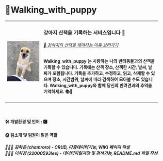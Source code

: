 # 🐶Walking_with_puppy 


<table>
  <tbody>
    <tr>
        <td>
            <img src="peanut.jpeg" width="100%">
        </td>
        <td>
            <h3> 강아지 산책을 기록하는 서비스입니다 🐾</h3>
            <h6><a href="https://blog.naver.com/bichon-haru/222708984463">📍 강아지와 산책을 해야하는 이유 보러가기</a></h6>
            <h4><b>Walking_with_puppy</b> 는 사랑하는 나의 반려동물과의 산책을 기록할 수 있습니다. 기록에는 <b>산책 장소, 산책한 시간, 날씨, 날짜</b>가 포함됩니다. 기록을 추가하고, 수정하고, 읽고, 삭제할 수 있으며 장소, 시간범위, 날씨에 따라 검색하여 모아볼 수도 있습니다. Walking_with_puppy와 함께 당신의 반려견과의 추억을 기억하세요. 📚🧸 </h4>
        </td> 
    </tr>
  </tbody>
</table>
<br>
<h4> 🛠 개발환경 및 언어 : 🅲</h4> 
<h4>🌞 팀소개 및 팀원이 맡은 역할 <br></h4>
<h5> 👩🏻‍💻 김하은 (chamroro) - CRUD, 다중데이터기능, WIKI 페이지 작성<br>
👩🏻‍💻 이하경 (22000593lee) - 데이터파일저장 및 검색기능, README.md 파일 작성</h5>
